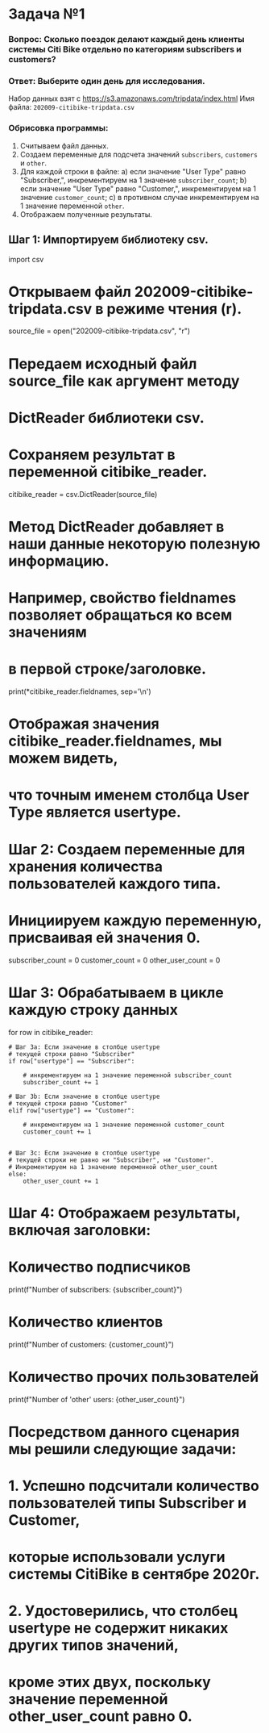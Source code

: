 # Задача №1

### Вопрос: Сколько поездок делают каждый день клиенты системы Citi Bike отдельно по категориям subscribers и customers?

### Ответ: Выберите один день для исследования.
Набор данных взят с https://s3.amazonaws.com/tripdata/index.html
Имя файла: `202009-citibike-tripdata.csv`

### Обрисовка программы:
1. Считываем файл данных.
2. Создаем переменные для подсчета значений `subscribers`, `customers` и `other`.
3. Для каждой строки в файле:
a) если значение "User Type" равно "Subscriber,", инкрементируем на 1 значение `subscriber_count`;
b) если значение "User Type" равно "Customer,", инкрементируем на 1 значение `customer_count`;
c) в противном случае инкрементируем на 1 значение переменной `other`.
4. Отображаем полученные результаты.

## Шаг 1: Импортируем библиотеку csv.

import csv

# Открываем файл 202009-citibike-tripdata.csv в режиме чтения (r).
source_file = open("202009-citibike-tripdata.csv", "r")

# Передаем исходный файл source_file как аргумент методу
# DictReader библиотеки csv.
# Сохраняем результат в переменной citibike_reader.
citibike_reader = csv.DictReader(source_file)

# Метод DictReader добавляет в наши данные некоторую полезную информацию.
# Например, свойство fieldnames позволяет обращаться ко всем значениям
# в первой строке/заголовке.
print(*citibike_reader.fieldnames, sep='\n')
# Отображая значения citibike_reader.fieldnames, мы можем видеть,
# что точным именем столбца User Type является usertype.

# Шаг 2: Создаем переменные для хранения количества пользователей каждого типа.
# Инициируем каждую переменную, присваивая ей значения 0.
subscriber_count = 0
customer_count = 0
other_user_count = 0

# Шаг 3: Обрабатываем в цикле каждую строку данных
for row in citibike_reader:

    # Шаг 3a: Если значение в столбце usertype
    # текущей строки равно "Subscriber"
    if row["usertype"] == "Subscriber":

        # инкрементируем на 1 значение переменной subscriber_count
        subscriber_count += 1

    # Шаг 3b: Если значение в столбце usertype
    # текущей строки равно "Customer"
    elif row["usertype"] == "Customer":

        # инкрементируем на 1 значение переменной customer_count
        customer_count += 1


    # Шаг 3c: Если значение в столбце usertype
    # текущей строки не равно ни "Subscriber", ни "Customer".
    # Инкрементируем на 1 значение переменной other_user_count
    else:
        other_user_count += 1

# Шаг 4: Отображаем результаты, включая заголовки:
# Количество подписчиков
print(f"Number of subscribers: {subscriber_count}")
# Количество клиентов
print(f"Number of customers: {customer_count}")
# Количество прочих пользователей
print(f"Number of 'other' users: {other_user_count}")

# Посредством данного сценария мы решили следующие задачи:
# 1. Успешно подсчитали количество пользователей типы Subscriber и Customer,
# которые использовали услуги системы CitiBike в сентябре 2020г.
# 2. Удостоверились, что столбец usertype не содержит никаких других типов значений,
# кроме этих двух, поскольку значение переменной other_user_count равно 0.